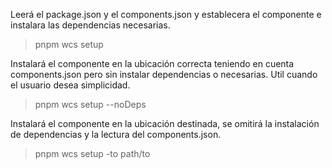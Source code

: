 Leerá el package.json y el components.json y establecera el componente e instalara las dependencias necesarias.
> pnpm wcs setup

Instalará el componente en la ubicación correcta teniendo en cuenta components.json pero sin instalar dependencias o necesarias.
Util cuando el usuario desea simplicidad.
> pnpm wcs setup --noDeps

Instalará el componente en la ubicación destinada, se omitirá la instalación de dependencias y la lectura del components.json.
> pnpm wcs setup -to path/to
